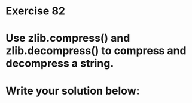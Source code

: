 # Exercise 82
# Use zlib.compress() and zlib.decompress() to compress and decompress a string.



# Write your solution below:
